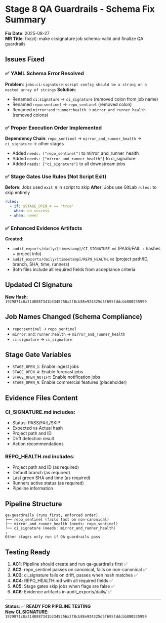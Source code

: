 # Stage 8 QA Guardrails - Schema Fix Summary
**Fix Date**: 2025-08-27  
**MR Title**: fix(ci): make ci:signature job schema-valid and finalize QA guardrails

## Issues Fixed

### ✅ YAML Schema Error Resolved
**Problem**: `jobs:ci:signature:script config should be a string or a nested array of strings`
**Solution**: 
- Renamed `ci:signature` → `ci_signature` (removed colon from job name)
- Renamed `repo:sentinel` → `repo_sentinel` (removed colon)
- Renamed `mirror:and:runner:health` → `mirror_and_runner_health` (removed colons)

### ✅ Proper Execution Order Implemented
**Dependency Chain**: `repo_sentinel` → `mirror_and_runner_health` → `ci_signature` → other stages
- Added `needs: ["repo_sentinel"]` to mirror_and_runner_health
- Added `needs: ["mirror_and_runner_health"]` to ci_signature  
- Added `needs: ["ci_signature"]` to all downstream jobs

### ✅ Stage Gates Use Rules (Not Script Exit)
**Before**: Jobs used `exit 0` in script to skip
**After**: Jobs use GitLab `rules:` to skip entirely
```yaml
rules:
  - if: $STAGE_OPEN_4 == "true"
    when: on_success
  - when: never
```

### ✅ Enhanced Evidence Artifacts
**Created**:
- `audit_exports/daily/[timestamp]/CI_SIGNATURE.md` (PASS/FAIL + hashes + project info)
- `audit_exports/daily/[timestamp]/REPO_HEALTH.md` (project path/ID, branch, SHA, time, runners)
- Both files include all required fields from acceptance criteria

## Updated CI Signature
**New Hash**: `1929871c0a3148887341b3345256a2f8cb88e924325d5f695fddcbb800235999`

## Job Names Changed (Schema Compliance)
- `repo:sentinel` → `repo_sentinel`
- `mirror:and:runner:health` → `mirror_and_runner_health`
- `ci:signature` → `ci_signature`

## Stage Gate Variables
- `STAGE_OPEN_1`: Enable ingest jobs
- `STAGE_OPEN_4`: Enable forecast jobs  
- `STAGE_OPEN_NOTIFY`: Enable notification jobs
- `STAGE_OPEN_9`: Enable commercial features (placeholder)

## Evidence Files Content
### CI_SIGNATURE.md includes:
- Status: PASS/FAIL/SKIP
- Expected vs Actual hash
- Project path and ID
- Drift detection result
- Action recommendations

### REPO_HEALTH.md includes:
- Project path and ID (as required)
- Default branch (as required)
- Last green SHA and time (as required)
- Runners active status (as required)
- Pipeline information

## Pipeline Structure
```
qa-guardrails (runs first, enforced order)
├── repo_sentinel (fails fast on non-canonical)
├── mirror_and_runner_health (needs: repo_sentinel)
└── ci_signature (needs: mirror_and_runner_health)
↓
Other stages only run if QA guardrails pass
```

## Testing Ready
1. **AC1**: Pipeline should create and run qa-guardrails first ✅
2. **AC2**: repo_sentinel passes on canonical, fails on non-canonical ✅
3. **AC3**: ci_signature fails on drift, passes when hash matches ✅
4. **AC4**: REPO_HEALTH.md with all required fields ✅
5. **AC5**: Stage gates skip jobs when flags are false ✅
6. **AC6**: Evidence artifacts in audit_exports/daily/ ✅

---
**Status**: ✅ **READY FOR PIPELINE TESTING**  
**New CI_SIGNATURE**: `1929871c0a3148887341b3345256a2f8cb88e924325d5f695fddcbb800235999`